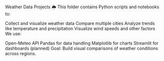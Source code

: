 Weather Data Projects 🌦️
This folder contains Python scripts and notebooks to:

Collect and visualize weather data
Compare multiple cities
Analyze trends like temperature and precipitation
Visualize wind speeds and other factors
We use:

Open-Meteo API
Pandas for data handling
Matplotlib for charts
Streamlit for dashboards (planned)
Goal: Build visual comparisons of weather conditions across regions.
